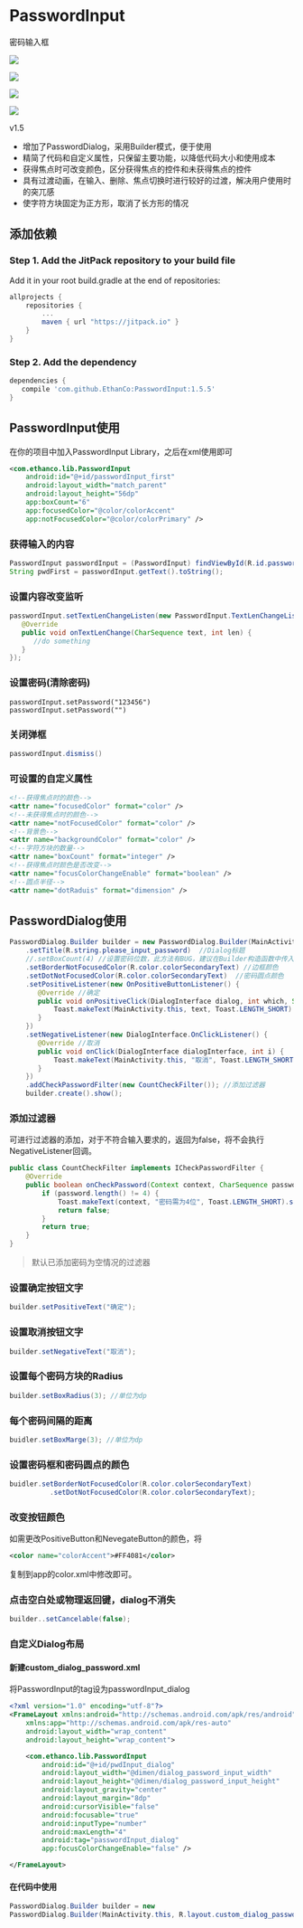 # PasswordInput #
密码输入框    

![](http://oqk78xit2.bkt.clouddn.com/passwordInput.gif)  

![](/passwordInput.gif)  

![](http://oqk78xit2.bkt.clouddn.com/PasswordDialog.jpg)  

![](/PasswordDialog.jpg)

v1.5

- 增加了PasswordDialog，采用Builder模式，便于使用
- 精简了代码和自定义属性，只保留主要功能，以降低代码大小和使用成本
- 获得焦点时可改变颜色，区分获得焦点的控件和未获得焦点的控件
- 具有过渡动画，在输入、删除、焦点切换时进行较好的过渡，解决用户使用时的突兀感
- 使字符方块固定为正方形，取消了长方形的情况

## 添加依赖 ##

### Step 1. Add the JitPack repository to your build file ###

Add it in your root build.gradle at the end of repositories:  

``` Groovy
allprojects {
    repositories {
        ...
        maven { url "https://jitpack.io" }
    }
}
```

### Step 2. Add the dependency ###

``` Groovy
dependencies {
   compile 'com.github.EthanCo:PasswordInput:1.5.5'
}
```

## PasswordInput使用 ##

在你的项目中加入PasswordInput Library，之后在xml使用即可  

``` xml
<com.ethanco.lib.PasswordInput
    android:id="@+id/passwordInput_first"
    android:layout_width="match_parent"
    android:layout_height="56dp"
    app:boxCount="6"
    app:focusedColor="@color/colorAccent"
    app:notFocusedColor="@color/colorPrimary" />
```

### 获得输入的内容 ###

``` java
PasswordInput passwordInput = (PasswordInput) findViewById(R.id.passwordInput);
String pwdFirst = passwordInput.getText().toString();
```

### 设置内容改变监听 ###

``` java
passwordInput.setTextLenChangeListen(new PasswordInput.TextLenChangeListen() {
   @Override
   public void onTextLenChange(CharSequence text, int len) {
      //do something
   }
});
```

### 设置密码(清除密码) ###

	passwordInput.setPassword("123456")
	passwordInput.setPassword("")

### 关闭弹框

```java
passwordInput.dismiss()
```

### 可设置的自定义属性 ###

``` xml
<!--获得焦点时的颜色-->
<attr name="focusedColor" format="color" />
<!--未获得焦点时的颜色-->
<attr name="notFocusedColor" format="color" />
<!--背景色-->
<attr name="backgroundColor" format="color" />
<!--字符方块的数量-->
<attr name="boxCount" format="integer" />
<!--获得焦点时颜色是否改变-->
<attr name="focusColorChangeEnable" format="boolean" />
<!--圆点半径-->
<attr name="dotRaduis" format="dimension" />  
```

## PasswordDialog使用 ##

``` java
PasswordDialog.Builder builder = new PasswordDialog.Builder(MainActivity.this)
    .setTitle(R.string.please_input_password)  //Dialog标题
    //.setBoxCount(4) //设置密码位数，此方法有BUG，建议在Builder构造函数中传入layoutRes来定义
    .setBorderNotFocusedColor(R.color.colorSecondaryText) //边框颜色
    .setDotNotFocusedColor(R.color.colorSecondaryText)  //密码圆点颜色
    .setPositiveListener(new OnPositiveButtonListener() { 
       @Override //确定
       public void onPositiveClick(DialogInterface dialog, int which, String text) {
           Toast.makeText(MainActivity.this, text, Toast.LENGTH_SHORT).show();
       }
    })
    .setNegativeListener(new DialogInterface.OnClickListener() {
       @Override //取消
       public void onClick(DialogInterface dialogInterface, int i) {
           Toast.makeText(MainActivity.this, "取消", Toast.LENGTH_SHORT).show();
       }
    })
    .addCheckPasswordFilter(new CountCheckFilter()); //添加过滤器
    builder.create().show();
```

### 添加过滤器 ###

可进行过滤器的添加，对于不符合输入要求的，返回为false，将不会执行NegativeListener回调。  

``` java
public class CountCheckFilter implements ICheckPasswordFilter {
    @Override
    public boolean onCheckPassword(Context context, CharSequence password) {
        if (password.length() != 4) {
            Toast.makeText(context, "密码需为4位", Toast.LENGTH_SHORT).show();
            return false;
        }
        return true;
    }
}
```

> 默认已添加密码为空情况的过滤器

### 设置确定按钮文字 ###

``` java
builder.setPositiveText("确定");
```

### 设置取消按钮文字 ###

``` java
builder.setNegativeText("取消");
```

### 设置每个密码方块的Radius ###

``` java
builder.setBoxRadius(3); //单位为dp
```

### 每个密码间隔的距离 ###

``` java
buidler.setBoxMarge(3); //单位为dp
```

### 设置密码框和密码圆点的颜色 ###

``` java
buidler.setBorderNotFocusedColor(R.color.colorSecondaryText)
          .setDotNotFocusedColor(R.color.colorSecondaryText);
```

### 改变按钮颜色 ###

如需更改PositiveButton和NevegateButton的颜色，将  	
``` xml
<color name="colorAccent">#FF4081</color>
```
复制到app的color.xml中修改即可。  

### 点击空白处或物理返回键，dialog不消失 ###
``` java
builder..setCancelable(false);
```

### 自定义Dialog布局 ###

#### 新建custom_dialog_password.xml ####

将PasswordInput的tag设为passwordInput_dialog  

``` xml
<?xml version="1.0" encoding="utf-8"?>
<FrameLayout xmlns:android="http://schemas.android.com/apk/res/android"
    xmlns:app="http://schemas.android.com/apk/res-auto"
    android:layout_width="wrap_content"
    android:layout_height="wrap_content">

    <com.ethanco.lib.PasswordInput
        android:id="@+id/pwdInput_dialog"
        android:layout_width="@dimen/dialog_password_input_width"
        android:layout_height="@dimen/dialog_password_input_height"
        android:layout_gravity="center"
        android:layout_margin="8dp"
        android:cursorVisible="false"
        android:focusable="true"
        android:inputType="number"
        android:maxLength="4"
        android:tag="passwordInput_dialog"
        app:focusColorChangeEnable="false" />

</FrameLayout>
```

#### 在代码中使用 ####

``` java
PasswordDialog.Builder builder = new 
PasswordDialog.Builder(MainActivity.this, R.layout.custom_dialog_password);
```

